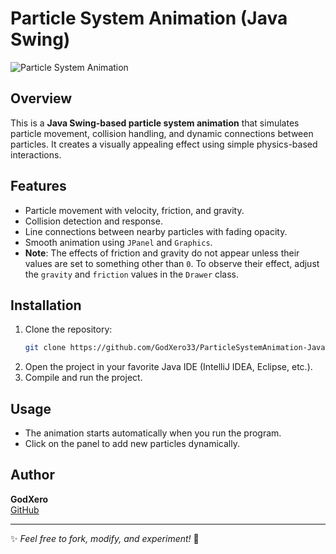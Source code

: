 # Particle System Animation (Java Swing)

![Particle System Animation](./animation.gif)

## Overview
This is a **Java Swing-based particle system animation** that simulates particle movement, collision handling, and dynamic connections between particles. It creates a visually appealing effect using simple physics-based interactions.

## Features
- Particle movement with velocity, friction, and gravity.
- Collision detection and response.
- Line connections between nearby particles with fading opacity.
- Smooth animation using `JPanel` and `Graphics`.
- **Note**: The effects of friction and gravity do not appear unless their values are set to something other than `0`. To observe their effect, adjust the `gravity` and `friction` values in the `Drawer` class.

## Installation
1. Clone the repository:
   ```sh
   git clone https://github.com/GodXero33/ParticleSystemAnimation-JavaSwing.git
   ```
2. Open the project in your favorite Java IDE (IntelliJ IDEA, Eclipse, etc.).
3. Compile and run the project.

## Usage
- The animation starts automatically when you run the program.
- Click on the panel to add new particles dynamically.

## Author
**GodXero**  
[GitHub](https://github.com/GodXero33)

---
✨ *Feel free to fork, modify, and experiment!* 🚀

